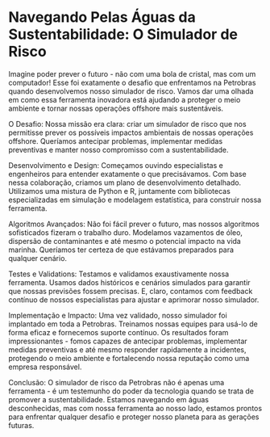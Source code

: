 # Navegando Pelas Águas da Sustentabilidade: O Simulador de Risco

Imagine poder prever o futuro - não com uma bola de cristal, mas com um computador! Esse foi exatamente o desafio que enfrentamos na Petrobras quando desenvolvemos nosso simulador de risco. Vamos dar uma olhada em como essa ferramenta inovadora está ajudando a proteger o meio ambiente e tornar nossas operações offshore mais sustentáveis.

O Desafio:
Nossa missão era clara: criar um simulador de risco que nos permitisse prever os possíveis impactos ambientais de nossas operações offshore. Queríamos antecipar problemas, implementar medidas preventivas e manter nosso compromisso com a sustentabilidade.

Desenvolvimento e Design:
Começamos ouvindo especialistas e engenheiros para entender exatamente o que precisávamos. Com base nessa colaboração, criamos um plano de desenvolvimento detalhado. Utilizamos uma mistura de Python e R, juntamente com bibliotecas especializadas em simulação e modelagem estatística, para construir nossa ferramenta.

Algoritmos Avançados:
Não foi fácil prever o futuro, mas nossos algoritmos sofisticados fizeram o trabalho duro. Modelamos vazamentos de óleo, dispersão de contaminantes e até mesmo o potencial impacto na vida marinha. Queríamos ter certeza de que estávamos preparados para qualquer cenário.

Testes e Validations:
Testamos e validamos exaustivamente nossa ferramenta. Usamos dados históricos e cenários simulados para garantir que nossas previsões fossem precisas. E, claro, contamos com feedback contínuo de nossos especialistas para ajustar e aprimorar nosso simulador.

Implementação e Impacto:
Uma vez validado, nosso simulador foi implantado em toda a Petrobras. Treinamos nossas equipes para usá-lo de forma eficaz e fornecemos suporte contínuo. Os resultados foram impressionantes - fomos capazes de antecipar problemas, implementar medidas preventivas e até mesmo responder rapidamente a incidentes, protegendo o meio ambiente e fortalecendo nossa reputação como uma empresa responsável.

Conclusão:
O simulador de risco da Petrobras não é apenas uma ferramenta - é um testemunho do poder da tecnologia quando se trata de promover a sustentabilidade. Estamos navegando em águas desconhecidas, mas com nossa ferramenta ao nosso lado, estamos prontos para enfrentar qualquer desafio e proteger nosso planeta para as gerações futuras.






